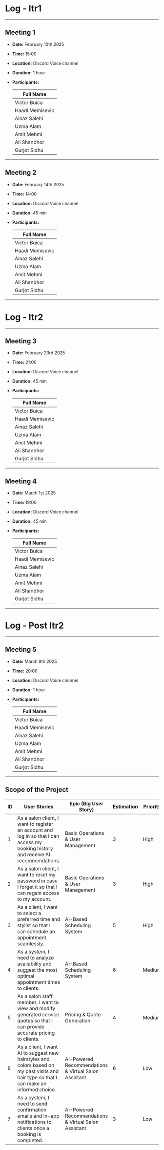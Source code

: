 # Log - Itr1

---

## Meeting 1

- **Date:** February 10th 2025
- **Time:** 15:00
- **Location:** Discord Voice channel
- **Duration:** 1 hour
- **Participants:**

  | Full Name                    |
  | ---------------------------- |
  | Victor Buica                 |
  | Haadi Memisevic              |
  | Ainaz Salehi                 |
  | Uzma Alam                    |
  | Amit Mehmi                   |
  | Ali Shandhor                 |
  | Gurjot Sidhu                 |

---


## Meeting 2

- **Date:** February 14th 2025
- **Time:** 14:00
- **Location:** Discord Voice channel
- **Duration:** 45 min
- **Participants:**

  | Full Name                    |
  | ---------------------------- |
  | Victor Buica                 |
  | Haadi Memisevic              |
  | Ainaz Salehi                 |
  | Uzma Alam                    |
  | Amit Mehmi                   |
  | Ali Shandhor                 |
  | Gurjot Sidhu                 |

---

# Log - Itr2

---

## Meeting 3

- **Date:** February 23rd 2025
- **Time:** 21:00
- **Location:** Discord Voice channel
- **Duration:** 45 min
- **Participants:**

  | Full Name                    |
  | ---------------------------- |
  | Victor Buica                 |
  | Haadi Memisevic              |
  | Ainaz Salehi                 |
  | Uzma Alam                    |
  | Amit Mehmi                   |
  | Ali Shandhor                 |
  | Gurjot Sidhu                 |

---

## Meeting 4

- **Date:** March 1st 2025
- **Time:** 19:00
- **Location:** Discord Voice channel
- **Duration:** 45 min
- **Participants:**

  | Full Name                    |
  | ---------------------------- |
  | Victor Buica                 |
  | Haadi Memisevic              |
  | Ainaz Salehi                 |
  | Uzma Alam                    |
  | Amit Mehmi                   |
  | Ali Shandhor                 |
  | Gurjot Sidhu                 |

---

# Log - Post Itr2

---

## Meeting 5

- **Date:** March 9th 2025
- **Time:** 20:00
- **Location:** Discord Voice channel
- **Duration:** 1 hour
- **Participants:**

  | Full Name                    |
  | ---------------------------- |
  | Victor Buica                 |
  | Haadi Memisevic              |
  | Ainaz Salehi                 |
  | Uzma Alam                    |
  | Amit Mehmi                   |
  | Ali Shandhor                 |
  | Gurjot Sidhu                 |

---

## Scope of the Project

| ID  | User Stories                                                                                                                              | Epic (Big User Story)                                | Estimation | Priority   |
| --- | ----------------------------------------------------------------------------------------------------------------------------------------- | ---------------------------------------------------- | ---------- | --------   |
| 1   | As a salon client, I want to register an account and log in so that I can access my booking history and receive AI recommendations.       | Basic Operations & User Management                   | 3          | High       |
| 2   | As a salon client, I want to reset my password in case I forget it so that I can regain access to my account.                             | Basic Operations & User Management                   | 3          | High       |
| 3   | As a client, I want to select a preferred time and stylist so that I can schedule an appointment seamlessly.                              | AI-Based Scheduling System                           | 5          | High       |
| 4   | As a system, I need to analyze availability and suggest the most optimal appointment times to clients.                                    | AI-Based Scheduling System                           | 6          | Medium     |
| 5   | As a salon staff member, I want to view and modify generated service quotes so that I can provide accurate pricing to clients.            | Pricing & Quote Generation                           | 4          | Medium     |
| 6   | As a client, I want AI to suggest new hairstyles and colors based on my past visits and hair type so that I can make an informed choice.  | AI-Powered Recommendations & Virtual Salon Assistant | 6          | Low        |
| 7   | As a system, I need to send confirmation emails and in-app notifications to clients once a booking is completed.                          | AI-Powered Recommendations & Virtual Salon Assistant | 3          | Low        |
